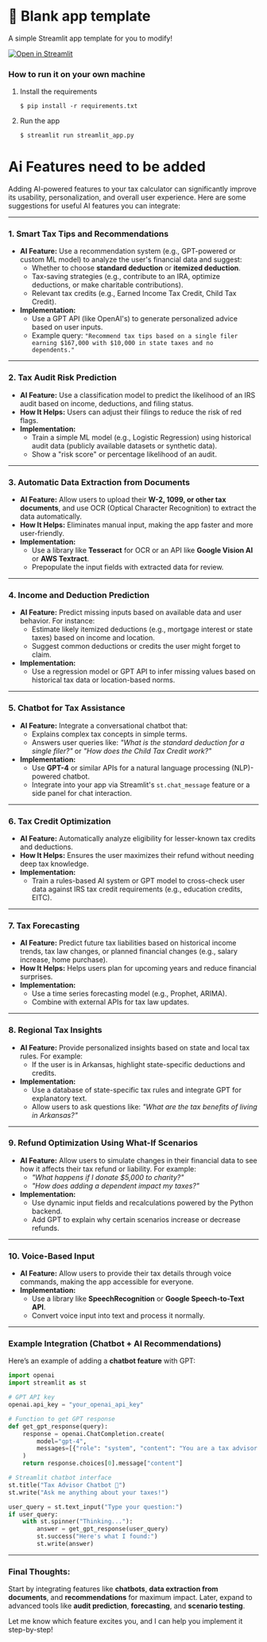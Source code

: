 # 🎈 Blank app template

A simple Streamlit app template for you to modify!

[![Open in Streamlit](https://static.streamlit.io/badges/streamlit_badge_black_white.svg)](https://blank-app-template.streamlit.app/)

### How to run it on your own machine

1. Install the requirements

   ```
   $ pip install -r requirements.txt
   ```

2. Run the app

   ```
   $ streamlit run streamlit_app.py
   ```

# Ai Features need to be added
Adding AI-powered features to your tax calculator can significantly improve its usability, personalization, and overall user experience. Here are some suggestions for useful AI features you can integrate:

---

### **1. Smart Tax Tips and Recommendations**
- **AI Feature:** Use a recommendation system (e.g., GPT-powered or custom ML model) to analyze the user's financial data and suggest:
  - Whether to choose **standard deduction** or **itemized deduction**.
  - Tax-saving strategies (e.g., contribute to an IRA, optimize deductions, or make charitable contributions).
  - Relevant tax credits (e.g., Earned Income Tax Credit, Child Tax Credit).
- **Implementation:**
  - Use a GPT API (like OpenAI's) to generate personalized advice based on user inputs.
  - Example query: `"Recommend tax tips based on a single filer earning $167,000 with $10,000 in state taxes and no dependents."`

---

### **2. Tax Audit Risk Prediction**
- **AI Feature:** Use a classification model to predict the likelihood of an IRS audit based on income, deductions, and filing status.
- **How It Helps:** Users can adjust their filings to reduce the risk of red flags.
- **Implementation:**
  - Train a simple ML model (e.g., Logistic Regression) using historical audit data (publicly available datasets or synthetic data).
  - Show a "risk score" or percentage likelihood of an audit.

---

### **3. Automatic Data Extraction from Documents**
- **AI Feature:** Allow users to upload their **W-2, 1099, or other tax documents**, and use OCR (Optical Character Recognition) to extract the data automatically.
- **How It Helps:** Eliminates manual input, making the app faster and more user-friendly.
- **Implementation:**
  - Use a library like **Tesseract** for OCR or an API like **Google Vision AI** or **AWS Textract**.
  - Prepopulate the input fields with extracted data for review.

---

### **4. Income and Deduction Prediction**
- **AI Feature:** Predict missing inputs based on available data and user behavior. For instance:
  - Estimate likely itemized deductions (e.g., mortgage interest or state taxes) based on income and location.
  - Suggest common deductions or credits the user might forget to claim.
- **Implementation:**
  - Use a regression model or GPT API to infer missing values based on historical tax data or location-based norms.

---

### **5. Chatbot for Tax Assistance**
- **AI Feature:** Integrate a conversational chatbot that:
  - Explains complex tax concepts in simple terms.
  - Answers user queries like: *"What is the standard deduction for a single filer?"* or *"How does the Child Tax Credit work?"*
- **Implementation:**
  - Use **GPT-4** or similar APIs for a natural language processing (NLP)-powered chatbot.
  - Integrate into your app via Streamlit's `st.chat_message` feature or a side panel for chat interaction.

---

### **6. Tax Credit Optimization**
- **AI Feature:** Automatically analyze eligibility for lesser-known tax credits and deductions.
- **How It Helps:** Ensures the user maximizes their refund without needing deep tax knowledge.
- **Implementation:**
  - Train a rules-based AI system or GPT model to cross-check user data against IRS tax credit requirements (e.g., education credits, EITC).

---

### **7. Tax Forecasting**
- **AI Feature:** Predict future tax liabilities based on historical income trends, tax law changes, or planned financial changes (e.g., salary increase, home purchase).
- **How It Helps:** Helps users plan for upcoming years and reduce financial surprises.
- **Implementation:**
  - Use a time series forecasting model (e.g., Prophet, ARIMA).
  - Combine with external APIs for tax law updates.

---

### **8. Regional Tax Insights**
- **AI Feature:** Provide personalized insights based on state and local tax rules. For example:
  - If the user is in Arkansas, highlight state-specific deductions and credits.
- **Implementation:**
  - Use a database of state-specific tax rules and integrate GPT for explanatory text.
  - Allow users to ask questions like: *"What are the tax benefits of living in Arkansas?"*

---

### **9. Refund Optimization Using What-If Scenarios**
- **AI Feature:** Allow users to simulate changes in their financial data to see how it affects their tax refund or liability. For example:
  - *"What happens if I donate $5,000 to charity?"*
  - *"How does adding a dependent impact my taxes?"*
- **Implementation:**
  - Use dynamic input fields and recalculations powered by the Python backend.
  - Add GPT to explain why certain scenarios increase or decrease refunds.

---

### **10. Voice-Based Input**
- **AI Feature:** Allow users to provide their tax details through voice commands, making the app accessible for everyone.
- **Implementation:**
  - Use a library like **SpeechRecognition** or **Google Speech-to-Text API**.
  - Convert voice input into text and process it normally.

---

### **Example Integration (Chatbot + AI Recommendations)**
Here’s an example of adding a **chatbot feature** with GPT:

```python
import openai
import streamlit as st

# GPT API key
openai.api_key = "your_openai_api_key"

# Function to get GPT response
def get_gpt_response(query):
    response = openai.ChatCompletion.create(
        model="gpt-4",
        messages=[{"role": "system", "content": "You are a tax advisor."}, {"role": "user", "content": query}],
    )
    return response.choices[0].message["content"]

# Streamlit chatbot interface
st.title("Tax Advisor Chatbot 💬")
st.write("Ask me anything about your taxes!")

user_query = st.text_input("Type your question:")
if user_query:
    with st.spinner("Thinking..."):
        answer = get_gpt_response(user_query)
        st.success("Here's what I found:")
        st.write(answer)
```

---

### Final Thoughts:
Start by integrating features like **chatbots**, **data extraction from documents**, and **recommendations** for maximum impact. Later, expand to advanced tools like **audit prediction**, **forecasting**, and **scenario testing**.

Let me know which feature excites you, and I can help you implement it step-by-step!
